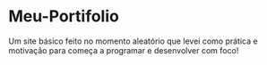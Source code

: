 # Meu-Portifolio
Um site básico feito no momento aleatório que levei como prática e motivação para começa a programar e desenvolver com foco!
